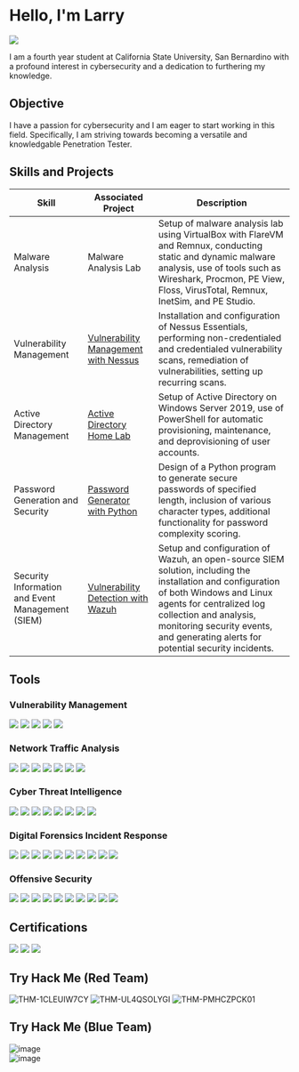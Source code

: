 # Hello, I'm Larry
<a href="https://www.linkedin.com/in/larry-klingaman-7189282b5">
  <img src="https://img.shields.io/badge/-LinkedIn-0072b1?&style=for-the-badge&logo=linkedin&logoColor=white" />
</a>


I am a fourth year student at California State University, San Bernardino with a profound interest in cybersecurity and a dedication to furthering my knowledge.

## Objective

I have a passion for cybersecurity and I am eager to start working in this field. Specifically, I am striving towards becoming a versatile and knowledgable Penetration Tester.

## Skills and Projects

| Skill                                         | Associated Project         | Description        |
|-----------------------------------------------|----------------------------|--------------------| 
| Malware Analysis | Malware Analysis Lab | Setup of malware analysis lab using VirtualBox with FlareVM and Remnux, conducting static and dynamic malware analysis, use of tools such as Wireshark, Procmon, PE View, Floss, VirusTotal, Remnux, InetSim, and PE Studio.
| Vulnerability Management | <a href="https://github.com/larryklingaman3/Vulnerability-Management-with-Nessus"> Vulnerability Management with Nessus | Installation and configuration of Nessus Essentials, performing non-credentialed and credentialed vulnerability scans, remediation of vulnerabilities, setting up recurring scans.
| Active Directory Management | <a href="https://github.com/larryklingaman3/Active-Directory-Home-Lab"> Active Directory Home Lab | Setup of Active Directory on Windows Server 2019, use of PowerShell for automatic provisioning, maintenance, and deprovisioning of user accounts.
| Password Generation and Security | <a href="https://github.com/larryklingaman3/Password-Generator-with-Python">Password Generator with Python | Design of a Python program to generate secure passwords of specified length, inclusion of various character types, additional functionality for password complexity scoring.
| Security Information and Event Management (SIEM) | <a href="https://github.com/larryklingaman3/SIEM-Lab-with-Wazuh">Vulnerability Detection with Wazuh | Setup and configuration of Wazuh, an open-source SIEM solution, including the installation and configuration of both Windows and Linux agents for centralized log collection and analysis, monitoring security events, and generating alerts for potential security incidents.

## Tools

### Vulnerability Management
<div>
    <img src="https://img.shields.io/badge/-Elastic-28A745?&style=for-the-badge&logo=Elastic&logoColor=white" />
    <img src="https://img.shields.io/badge/-Nessus-28A745?&style=for-the-badge&logo=Nessus&logoColor=white" />
    <img src="https://img.shields.io/badge/-Osquery-28A745?&style=for-the-badge&logo=Osquery&logoColor=white" />
    <img src="https://img.shields.io/badge/-Splunk-28A745?&style=for-the-badge&logo=Splunk&logoColor=white" />
    <img src="https://img.shields.io/badge/-Wazuh-28A745?&style=for-the-badge&logo=Wazuh&logoColor=white" />
</div>

### Network Traffic Analysis
<div>
    <img src="https://img.shields.io/badge/-Brim-4C88B9?&style=for-the-badge&logo=Brim&logoColor=white" />
    <img src="https://img.shields.io/badge/-NetworkMiner-4C88B9?&style=for-the-badge&logo=NetworkMiner&logoColor=white" />
    <img src="https://img.shields.io/badge/-Snort-4C88B9?&style=for-the-badge&logo=Snort&logoColor=white" />
    <img src="https://img.shields.io/badge/-Suricata-4C88B9?&style=for-the-badge&logo=Suricata&logoColor=white" />
    <img src="https://img.shields.io/badge/-Tshark-4C88B9?&style=for-the-badge&logo=Tshark&logoColor=white" />
    <img src="https://img.shields.io/badge/-Wireshark-4C88B9?&style=for-the-badge&logo=Wireshark&logoColor=white" />
    <img src="https://img.shields.io/badge/-Zeek-4C88B9?&style=for-the-badge&logo=Zeek&logoColor=white" />
</div>

### Cyber Threat Intelligence
<div>
    <img src="https://img.shields.io/badge/-AlienVault-1F9A8E?&style=for-the-badge&logo=AlienVault&logoColor=white" />
    <img src="https://img.shields.io/badge/-Hybrid%20Analysis-1F9A8E?&style=for-the-badge&logo=Hybrid-Analysis&logoColor=white" />
    <img src="https://img.shields.io/badge/-MISP-1F9A8E?&style=for-the-badge&logo=MISP&logoColor=white" />
    <img src="https://img.shields.io/badge/-OpenCTI-1F9A8E?&style=for-the-badge&logo=OpenCTI&logoColor=white" />
    <img src="https://img.shields.io/badge/-Robtex-1F9A8E?&style=for-the-badge&logo=Robtex&logoColor=white" />
    <img src="https://img.shields.io/badge/-ThreatMiner-1F9A8E?&style=for-the-badge&logo=ThreatMiner&logoColor=white" />
    <img src="https://img.shields.io/badge/-VirusTotal-1F9A8E?&style=for-the-badge&logo=VirusTotal&logoColor=white" />
    <img src="https://img.shields.io/badge/-Yara-1F9A8E?&style=for-the-badge&logo=Yara&logoColor=white" />
</div>

### Digital Forensics Incident Response
<div>
    <img src="https://img.shields.io/badge/-Autopsy-8A2BE2?&style=for-the-badge&logo=Autopsy&logoColor=white" />
    <img src="https://img.shields.io/badge/-DiskDigger-8A2BE2?&style=for-the-badge&logo=DiskDigger&logoColor=white" />
    <img src="https://img.shields.io/badge/-EZTools-8A2BE2?&style=for-the-badge&logo=EZTools&logoColor=white" />
    <img src="https://img.shields.io/badge/-FTK%20Imager-8A2BE2?&style=for-the-badge&logo=FTK-Imager&logoColor=white" />
    <img src="https://img.shields.io/badge/-KAPE-8A2BE2?&style=for-the-badge&logo=KAPE&logoColor=white" />
    <img src="https://img.shields.io/badge/-Paraben%20E3-8A2BE2?&style=for-the-badge&logo=Paraben-E3&logoColor=white" />
    <img src="https://img.shields.io/badge/-Redline-8A2BE2?&style=for-the-badge&logo=Redline&logoColor=white" />
    <img src="https://img.shields.io/badge/-TheHive-8A2BE2?&style=for-the-badge&logo=TheHive&logoColor=white" />
    <img src="https://img.shields.io/badge/-Velociraptor-8A2BE2?&style=for-the-badge&logo=Velociraptor&logoColor=white" />
    <img src="https://img.shields.io/badge/-Volatility-8A2BE2?&style=for-the-badge&logo=Volatility&logoColor=white" />
</div>


### Offensive Security
<div>
    <img src="https://img.shields.io/badge/-Burp%20Suite-DAA520?&style=for-the-badge&logo=Burp-Suite&logoColor=white" />
    <img src="https://img.shields.io/badge/-Ffuf-DAA520?&style=for-the-badge&logo=Ffuf&logoColor=white" />
    <img src="https://img.shields.io/badge/-GoPhish-DAA520?&style=for-the-badge&logo=GoPhish&logoColor=white" />
    <img src="https://img.shields.io/badge/-Gobuster-DAA520?&style=for-the-badge&logo=Gobuster&logoColor=white" />
    <img src="https://img.shields.io/badge/-Hashcat-DAA520?&style=for-the-badge&logo=Hashcat&logoColor=white" />
    <img src="https://img.shields.io/badge/-Hydra-DAA520?&style=for-the-badge&logo=Hydra&logoColor=white" />
    <img src="https://img.shields.io/badge/-John%20the%20Ripper-DAA520?&style=for-the-badge&logo=John-the-Ripper&logoColor=white" />
    <img src="https://img.shields.io/badge/-Metasploit-DAA520?&style=for-the-badge&logo=Metasploit&logoColor=white" />
    <img src="https://img.shields.io/badge/-Nmap-DAA520?&style=for-the-badge&logo=Nmap&logoColor=white" />
    <img src="https://img.shields.io/badge/-SQLmap-DAA520?&style=for-the-badge&logo=SQLmap&logoColor=white" />
</div>





## Certifications
<div>
<img src="https://img.shields.io/badge/-Security%2B-FF0000?&style=for-the-badge&logo=CompTIA&logoColor=white" />
<img src="https://img.shields.io/badge/-Network%2B-007ACC?&style=for-the-badge&logo=CompTIA&logoColor=white" />
<img src="https://img.shields.io/badge/-A%2B-4D4D4D?&style=for-the-badge&logo=CompTIA&logoColor=white" />
</div>

## Try Hack Me (Red Team)
<div>
  
![THM-1CLEUIW7CY](https://github.com/user-attachments/assets/d0de0a7a-4389-4054-8a28-b5a56fd69cc9)
![THM-UL4QSOLYGI](https://github.com/user-attachments/assets/205ce4f5-7e3e-40de-a1f3-515134c3b250)
![THM-PMHCZPCK01](https://github.com/user-attachments/assets/0f255b41-6468-4b6c-83cc-0d0f2193e2d0)

  
</div>


## Try Hack Me (Blue Team)
<div>
  
![image](https://github.com/user-attachments/assets/92b29cc6-e420-4030-be48-110857778291)\
![image](https://github.com/user-attachments/assets/4d6c7430-00b1-4d90-9304-d8b9cb1eec69)



</div>
